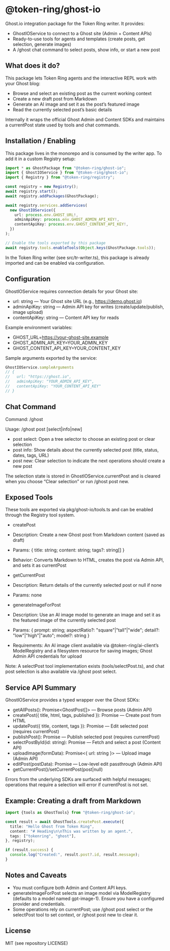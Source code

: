 # @token-ring/ghost-io

Ghost.io integration package for the Token Ring writer. It provides:

- GhostIOService to connect to a Ghost site (Admin + Content APIs)
- Ready-to-use tools for agents and templates (create posts, get selection, generate images)
- A /ghost chat command to select posts, show info, or start a new post

## What does it do?

This package lets Token Ring agents and the interactive REPL work with your Ghost blog:

- Browse and select an existing post as the current working context
- Create a new draft post from Markdown
- Generate an AI image and set it as the post’s featured image
- Read the currently selected post’s basic details

Internally it wraps the official Ghost Admin and Content SDKs and maintains a currentPost state used by tools and chat
commands.

## Installation / Enabling

This package lives in the monorepo and is consumed by the writer app. To add it in a custom Registry setup:

```ts
import * as GhostPackage from "@token-ring/ghost-io";
import { GhostIOService } from "@token-ring/ghost-io";
import { Registry } from "@token-ring/registry";

const registry = new Registry();
await registry.start();
await registry.addPackages(GhostPackage);

await registry.services.addServices(
  new GhostIOService({
    url: process.env.GHOST_URL!,
    adminApiKey: process.env.GHOST_ADMIN_API_KEY!,
    contentApiKey: process.env.GHOST_CONTENT_API_KEY!,
  })
);

// Enable the tools exported by this package
await registry.tools.enableTools(Object.keys(GhostPackage.tools));
```

In the Token Ring writer (see src/tr-writer.ts), this package is already imported and can be enabled via configuration.

## Configuration

GhostIOService requires connection details for your Ghost site:

- url: string — Your Ghost site URL (e.g., https://demo.ghost.io)
- adminApiKey: string — Admin API key for writes (create/update/publish, image upload)
- contentApiKey: string — Content API key for reads

Example environment variables:

- GHOST_URL=https://your-ghost-site.example
- GHOST_ADMIN_API_KEY=YOUR_ADMIN_KEY
- GHOST_CONTENT_API_KEY=YOUR_CONTENT_KEY

Sample arguments exported by the service:

```ts
GhostIOService.sampleArguments
// {
//   url: "https://ghost.io",
//   adminApiKey: "YOUR_ADMIN_API_KEY",
//   contentApiKey: "YOUR_CONTENT_API_KEY"
// }
```

## Chat Command

Command: /ghost

Usage: /ghost post [select|info|new]

- post select: Open a tree selector to choose an existing post or clear selection
- post info: Show details about the currently selected post (title, status, dates, tags, URL)
- post new: Clear selection to indicate the next operations should create a new post

The selection state is stored in GhostIOService.currentPost and is cleared when you choose “Clear selection” or run
/ghost post new.

## Exposed Tools

These tools are exported via pkg/ghost-io/tools.ts and can be enabled through the Registry tool system.

- createPost
 - Description: Create a new Ghost post from Markdown content (saved as draft)
 - Params: { title: string; content: string; tags?: string[] }
 - Behavior: Converts Markdown to HTML, creates the post via Admin API, and sets it as currentPost

- getCurrentPost
 - Description: Return details of the currently selected post or null if none
 - Params: none

- generateImageForPost
 - Description: Use an AI image model to generate an image and set it as the featured image of the currently selected
   post
 - Params: { prompt: string; aspectRatio?: "square"|"tall"|"wide"; detail?: "low"|"high"|"auto"; model?: string }
 - Requirements: An AI image client available via @token-ring/ai-client’s ModelRegistry and a filesystem resource for
   saving images; Ghost Admin API credentials for upload

Note: A selectPost tool implementation exists (tools/selectPost.ts), and chat post selection is also available via
/ghost post select.

## Service API Summary

GhostIOService provides a typed wrapper over the Ghost SDKs:

- getAllPosts(): Promise<GhostPost[]> — Browse posts (Admin API)
- createPost({ title, html, tags, published }): Promise<GhostPost> — Create post from HTML
- updatePost({ title, content, tags }): Promise<GhostPost> — Edit selected post (requires currentPost)
- publishPost(): Promise<GhostPost> — Publish selected post (requires currentPost)
- selectPostById(id: string): Promise<GhostPost> — Fetch and select a post (Content API)
- uploadImage(formData): Promise<{ url: string }> — Upload image (Admin API)
- editPost(postData): Promise<GhostPost> — Low-level edit passthrough (Admin API)
- getCurrentPost()/setCurrentPost(post|null)

Errors from the underlying SDKs are surfaced with helpful messages; operations that require a selection will error if
currentPost is not set.

## Example: Creating a draft from Markdown

```ts
import {tools as GhostTools} from "@token-ring/ghost-io";

const result = await GhostTools.createPost.execute({
  title: "Hello Ghost from Token Ring",
  content: "# Heading\n\nThis was written by an agent.",
  tags: ["tokenring", "ghost"],
}, registry);

if (result.success) {
  console.log("Created:", result.post?.id, result.message);
}
```

## Notes and Caveats

- You must configure both Admin and Content API keys.
- generateImageForPost selects an image model via ModelRegistry (defaults to a model named gpt-image-1). Ensure you have
  a configured provider and credentials.
- Some operations rely on currentPost; use /ghost post select or the selectPost tool to set context, or /ghost post new
  to clear it.

## License

MIT (see repository LICENSE)
